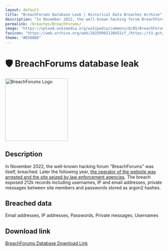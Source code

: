 ```yaml
---
layout: default
title: "BreachForums Database Leak | Historical Data Breaches Archive"
description: "In November 2022, the well-known hacking forum BreachForums was itself, breached. Later the following year, the operator of the website was arrested and the site seized by law enforcement agencies."
permalink: /breaches/BreachForums/
image: "https://upload.wikimedia.org/wikipedia/commons/8/85/BreachForums_logo.png"
favicon: "https://web.archive.org/web/20250902130452if_/https://t3.gstatic.com/faviconV2?client=SOCIAL&type=FAVICON&fallback_opts=TYPE,SIZE,URL&url=http://breachforums.st&size=48"
theme: "#D5006D"
---
```


# 🛡️ BreachForums database leak

<img src="https://upload.wikimedia.org/wikipedia/commons/8/85/BreachForums_logo.png" alt="BreachForums Logo" width="200" height="200">

## Description

In November 2022, the well-known hacking forum "BreachForums" was itself, breached. Later the following year, <a href="https://redirect.trace.rip/?url=https://www.bleepingcomputer.com/news/security/fbi-seizes-breachforums-after-arresting-its-owner-pompompurin-in-march/" target="_blank" rel="noopener">the operator of the website was arrested and the site seized by law enforcement agencies</a>. The breach exposed 212k records including usernames, IP and email addresses, private messages between site members and passwords stored as argon2 hashes.

## Breached data

Email addresses, IP addresses, Passwords, Private messages, Usernames

## Download link

[BreachForums Database Download Link](https://redirect.trace.rip/?url=https://buzzheavier.com/yqc0fyg6cgs3)
